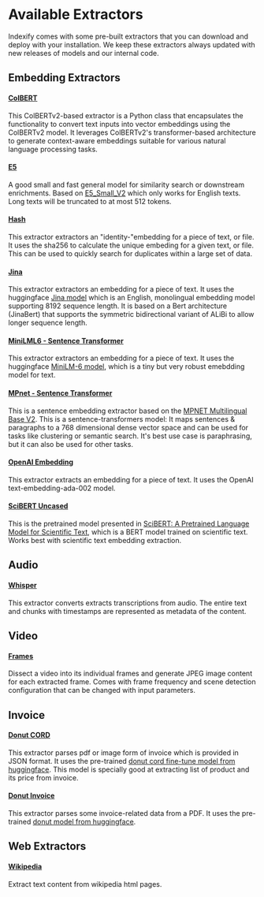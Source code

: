 # Available Extractors

Indexify comes with some pre-built extractors that you can download and deploy with your installation. We keep these extractors always updated with new releases of models and our internal code.

## Embedding Extractors
#### [ColBERT](https://github.com/tensorlakeai/indexify-extractors/tree/main/embedding-extractors/colbert)
This ColBERTv2-based extractor is a Python class that encapsulates the functionality to convert text inputs into vector embeddings using the ColBERTv2 model. It leverages ColBERTv2's transformer-based architecture to generate context-aware embeddings suitable for various natural language processing tasks.


#### [E5](https://github.com/tensorlakeai/indexify-extractors/tree/main/embedding-extractors/e5_embedding)
A good small and fast general model for similarity search or downstream enrichments.
Based on [E5_Small_V2](https://huggingface.co/intfloat/e5-small-v2) which only works for English texts. Long texts will be truncated to at most 512 tokens.


#### [Hash](https://github.com/tensorlakeai/indexify-extractors/tree/main/embedding-extractors/hash-embedding)
This extractor extractors an "identity-"embedding for a piece of text, or file. It uses the sha256 to calculate the unique embeding for a given text, or file. This can be used to quickly search for duplicates within a large set of data.


#### [Jina](https://github.com/tensorlakeai/indexify-extractors/tree/main/embedding-extractors/jina_base_en)
This extractor extractors an embedding for a piece of text.
It uses the huggingface [Jina model](https://huggingface.co/jinaai/jina-embeddings-v2-base-en) which is an English, monolingual embedding model supporting 8192 sequence length. It is based on a Bert architecture (JinaBert) that supports the symmetric bidirectional variant of ALiBi to allow longer sequence length.

#### [MiniLML6 - Sentence Transformer](https://github.com/tensorlakeai/indexify-extractors/tree/main/embedding-extractors/minilm-l6)
This extractor extractors an embedding for a piece of text.
It uses the huggingface [MiniLM-6 model](https://huggingface.co/sentence-transformers/all-MiniLM-L6-v2), which is a tiny but very robust emebdding model for text.

#### [MPnet - Sentence Transformer](https://github.com/tensorlakeai/indexify-extractors/tree/main/embedding-extractors/mpnet)
This is a sentence embedding extractor based on the [MPNET Multilingual Base V2](https://huggingface.co/sentence-transformers/paraphrase-multilingual-mpnet-base-v2).
This is a sentence-transformers model: It maps sentences & paragraphs to a 768 dimensional dense vector space and can be used for tasks like clustering or semantic search.
It's best use case is paraphrasing, but it can also be used for other tasks.

#### [OpenAI Embedding](https://github.com/tensorlakeai/indexify-extractors/tree/main/embedding-extractors/openai-embedding)
This extractor extracts an embedding for a piece of text.
It uses the OpenAI text-embedding-ada-002 model.

#### [SciBERT Uncased](https://github.com/tensorlakeai/indexify-extractors/tree/main/embedding-extractors/scibert)
This is the pretrained model presented in [SciBERT: A Pretrained Language Model for Scientific Text](https://www.aclweb.org/anthology/D19-1371/), which is a BERT model trained on scientific text.
Works best with scientific text embedding extraction.


## Audio
#### [Whisper](https://github.com/tensorlakeai/indexify-extractors/tree/main/whisper-asr)
This extractor converts extracts transcriptions from audio. The entire text and
chunks with timestamps are represented as metadata of the content.


## Video
#### [Frames](https://github.com/tensorlakeai/indexify-extractors/tree/main/video/frames)
Dissect a video into its individual frames and generate JPEG image content for each extracted frame. Comes with frame frequency and scene detection configuration that can be changed with input parameters.


## Invoice
#### [Donut CORD](https://github.com/tensorlakeai/indexify-extractors/tree/main/invoice-extractor/donut_cord)
This extractor parses pdf or image form of invoice which is provided in JSON format. It uses the pre-trained [donut cord fine-tune model from huggingface](https://huggingface.co/naver-clova-ix/donut-base-finetuned-cord-v2).
This model is specially good at extracting list of product and its price from invoice.

#### [Donut Invoice](https://github.com/tensorlakeai/indexify-extractors/tree/main/invoice-extractor/donut_invoice)
This extractor parses some invoice-related data from a PDF.
It uses the pre-trained [donut model from huggingface](https://huggingface.co/docs/transformers/model_doc/donut).


## Web Extractors

#### [Wikipedia](https://github.com/tensorlakeai/indexify-extractors/tree/main/web-extractors/wikipedia)
Extract text content from wikipedia html pages.